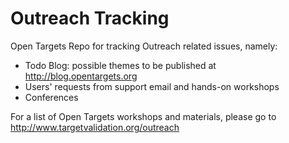 # Outreach Tracking

Open Targets Repo for tracking Outreach related issues, namely:

- Todo Blog: possible themes to be published at http://blog.opentargets.org
- Users' requests from support email and hands-on workshops
- Conferences

For a list of Open Targets workshops and materials, please go to http://www.targetvalidation.org/outreach 
